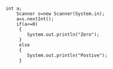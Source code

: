	int a;
		Scanner s=new Scanner(System.in);
		a=s.nextInt();
		if(a<=0)
		 {
		 	System.out.println("Zero");
		 }
		 else
		 {
		 	System.out.println("Postive");
		 }
		 
